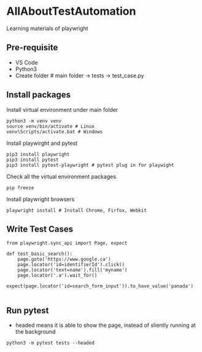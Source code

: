 # AllAboutTestAutomation
Learning materials of playwright

## Pre-requisite
 
 - VS Code
 - Python3
 - Create folder # main folder -> tests -> test_case.py

## Install packages

Install virtual environment under main folder
```
python3 -m venv venv	
source venv/bin/activate # Linux
venv\Scripts/activate.bat # Windows
```
Install playwirght and pytest
```
pip3 install playwright
pip3 install pytest
pip3 install pytest-playwright # pytest plug in for playwight
```
Check all the virtual environment packages
```
pip freeze
```
Install playwright browsers
```
playwright install # Install Chrome, Firfox, Webkit
```

## Write Test Cases

```
from playwright.sync_api import Page, expect

def test_basic_search():
	page.goto('https://www.google.ca')
	page.locator('id=identifierId').click()
	page.locator('text=name').fill('myname')
	page.locator('.a').wait_for()
	expect(page.locator('id=search_form_input')).to_have_value('panada')
	
```
## Run pytest

- headed means it is able to show the page, instead of sliently running at the background
```
python3 -m pytest tests --headed
```
